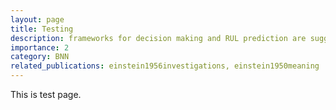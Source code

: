 ```yaml
---
layout: page
title: Testing
description: frameworks for decision making and RUL prediction are suggested
importance: 2
category: BNN
related_publications: einstein1956investigations, einstein1950meaning
---
```


This is test page.
